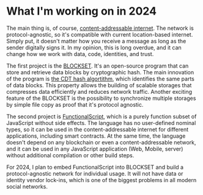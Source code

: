 # What I'm working on in 2024

The main thing is, of course, [content-addressable internet](...). The network is protocol-agnostic, so it's compatible with current location-based internet. Simply put, it doesn't matter how you receive a message as long as the sender digitally signs it. In my opinion, this is long overdue, and it can change how we work with data, code, identities, and trust.

The first project is the [BLOCKSET](...). It's an open-source program that can store and retrieve data blocks by cryptographic hash. The main innovation of the program is [the CDT hash algortithm](...), which identifies the same parts of data blocks. This property allows the building of scalable storages that compresses data efficiently and reduces network traffic. Another exciting feature of the BLOCKSET is the possibility to synchronize multiple storages by simple file copy as proof that it's protocol agnostic.

The second project is [FunctionalScript](...), which is a purely function subset of JavaScript without side effects. The language has no user-defined nominal types, so it can be used in the content-addressable internet for different applications, including smart contracts. At the same time, the language doesn't depend on any blockchain or even a content-addressable network, and it can be used in any JavaScript application (Web, Mobile, server) without additional compilation or other build steps.

For 2024, I plan to embed FunctionalScript into BLOCKSET and build a protocol-agnostic network for individual usage. It will not have data or identity vendor lock-ins, which is one of the biggest problems in all modern social networks.
